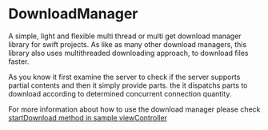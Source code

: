 # DownloadManager
A simple, light and flexible multi thread or multi get download manager library for swift projects. As like as many other download managers, this library also uses multithreaded downloading approach, to download files faster. 

As you know it first examine the server to check if the server supports partial contents and then it simply provide parts. the it dispatchs parts to download according to determined concurrent connection quantity.

For more information about how to use the download manager please check [startDownload method in sample viewController](https://github.com/afshin-hoseini/DownloadManager/blob/master/Sample/ViewController.swift#L41)
